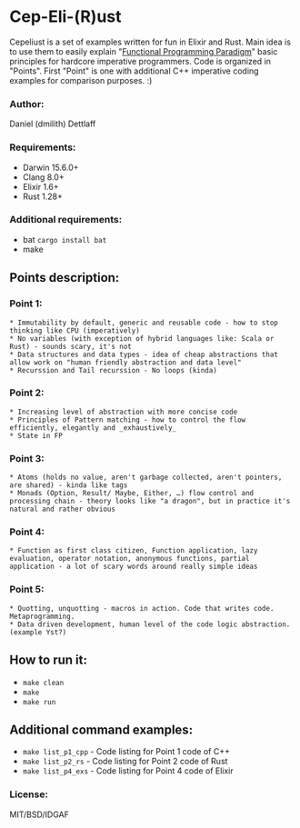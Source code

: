 # Cep-Eli-(R)ust

Cepeliust is a set of examples written for fun in Elixir and Rust. Main idea is to use them to easily explain "[Functional Programming Paradigm](https://en.wikipedia.org/wiki/Functional_programming)" basic principles for hardcore imperative programmers. Code is organized in "Points". First "Point" is one with additional C++ imperative coding examples for comparison purposes. :)


### Author:

Daniel (dmilith) Dettlaff


### Requirements:

* Darwin 15.6.0+
* Clang 8.0+
* Elixir 1.6+
* Rust 1.28+


### Additional requirements:

* bat `cargo install bat`
* make


## Points description:

### Point 1:

    * Immutability by default, generic and reusable code - how to stop thinking like CPU (imperatively)
    * No variables (with exception of hybrid languages like: Scala or Rust) - sounds scary, it's not
    * Data structures and data types - idea of cheap abstractions that allow work on "human friendly abstraction and data level"
    * Recurssion and Tail recurssion - No loops (kinda)

### Point 2:

    * Increasing level of abstraction with more concise code
    * Principles of Pattern matching - how to control the flow efficiently, elegantly and _exhaustively_
    * State in FP

### Point 3:

    * Atoms (holds no value, aren't garbage collected, aren't pointers, are shared) - kinda like tags
    * Monads (Option, Result/ Maybe, Either, …) flow control and processing chain - theory looks like "a dragon", but in practice it's natural and rather obvious

### Point 4:

    * Function as first class citizen, Function application, lazy evaluation, operator notation, anonymous functions, partial application - a lot of scary words around really simple ideas

### Point 5:
    * Quotting, unquotting - macros in action. Code that writes code. Metaprogramming.
    * Data driven development, human level of the code logic abstraction. (example Yst?)



## How to run it:

* `make clean`
* `make`
* `make run`



## Additional command examples:

* `make list_p1_cpp` -  Code listing for Point 1 code of C++
* `make list_p2_rs`  -  Code listing for Point 2 code of Rust
* `make list_p4_exs` -  Code listing for Point 4 code of Elixir



### License:

MIT/BSD/IDGAF
